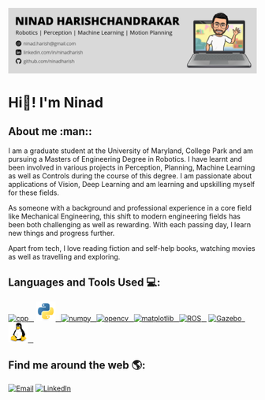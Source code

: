 ![alt text](/graphics/header.png)

<h1>Hi👋! I'm Ninad</h2>

<h2>About me :man::</h2>

I am a graduate student at the University of Maryland, College Park and am pursuing a Masters of Engineering Degree in Robotics. I have learnt and been involved in various projects in Perception, Planning, Machine Learning as well as Controls during the course of this degree. I am passionate about applications of Vision, Deep Learning and am learning and upskilling myself for these fields. 

As someone with a background and professional experience in a core field like Mechanical Engineering, this shift to modern engineering fields has been both challenging as well as rewarding. With each passing day, I learn new things and progress further.

Apart from tech, I love reading fiction and self-help books, watching movies as well as travelling and exploring.


<h2>Languages and Tools Used 💻:</h2>

<p align="left">
<a href="https://www.cplusplus.com/" target="_blank" rel="noreferrer"> <img src="https://upload.wikimedia.org/wikipedia/commons/thumb/1/18/ISO_C%2B%2B_Logo.svg/800px-ISO_C%2B%2B_Logo.svg.png" alt="cpp" width="40" height="40"/> &ensp;</a>
<a href="https://www.python.org" target="_blank" rel="noreferrer"> <img src="https://raw.githubusercontent.com/devicons/devicon/master/icons/python/python-original.svg" alt="python" width="40" height="40"/>&ensp; </a>
<a href="https://numpy.org/" target="_blank" rel="noreferrer"> <img src="https://www.codebykelvin.com/learning/python/data-science/numpy-series/cover-numpy.png" alt="numpy" width="40" height="40"/>&ensp; </a>
<a href="https://opencv.org/" target="_blank" rel="noreferrer"> <img src="https://avatars.githubusercontent.com/u/5009934?v=4&s=400" alt="opencv" width="40" height="40"/>&ensp; </a>
<a href="https://matplotlib.org/" target="_blank" rel="noreferrer"> <img src="https://static.javatpoint.com/tutorial/matplotlib/images/matplotlib-tutorial.png" alt="matplotlib" width="40" height="40"/>&ensp; </a>
<a href="https://www.ros.org/" target="_blank" rel="noreferrer"> <img align="bottom" src="https://upload.wikimedia.org/wikipedia/commons/b/bb/Ros_logo.svg" alt="ROS" width="70" height="40"/> &ensp;</a>
<a href="https://gazebosim.org/" target="_blank" rel="noreferrer"> <img align="bottom" src="https://upload.wikimedia.org/wikipedia/en/thumb/5/5e/Gazebo_logo_without_text.svg/300px-Gazebo_logo_without_text.svg.png?20150715002113" alt="Gazebo" width="60" height="50"/>&ensp; </a>
<a href="https://www.linux.org/" target="_blank" rel="noreferrer"> <img src="https://raw.githubusercontent.com/devicons/devicon/master/icons/linux/linux-original.svg" alt="linux" width="40" height="40"/> &ensp;</a>
</p>


<h2>Find me around the web 🌎:</h2>

<a href="mailto:ninad.harish@gmail.com">![Email](https://img.shields.io/badge/Gmail-D14836?style=for-the-badge&logo=gmail&logoColor=white)</a>
<a href="https://linkedin.com/in/ninadharish">![LinkedIn](https://img.shields.io/badge/LinkedIn-0077B5?style=for-the-badge&logo=linkedin&logoColor=white)</a>
